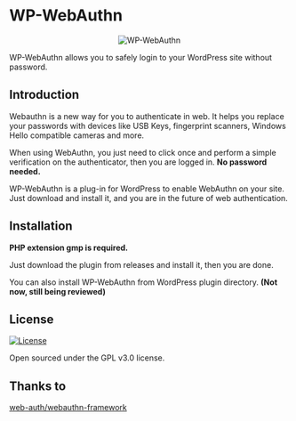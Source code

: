 # WP-WebAuthn

<p align="center">
<img src="https://img.flyhigher.top/wwa-gh-cover.jpg" alt="WP-WebAuthn">
</p>

WP-WebAuthn allows you to safely login to your WordPress site without password.

## Introduction

Webauthn is a new way for you to authenticate in web. It helps you replace your passwords with devices like USB Keys, fingerprint scanners, Windows Hello compatible cameras and more.

When using WebAuthn, you just need to click once and perform a simple verification on the authenticator, then you are logged in. **No password needed.**

WP-WebAuthn is a plug-in for WordPress to enable WebAuthn on your site. Just download and install it, and you are in the future of web authentication.

## Installation

**PHP extension gmp is required.**

Just download the plugin from releases and install it, then you are done.

You can also install WP-WebAuthn from WordPress plugin directory. **(Not now, still being reviewed)**

## License

<a href="https://github.com/yrccondor/wp-webauthn/blob/master/LICENSE"><img alt="License" src="https://img.shields.io/badge/license-GPL%20V3.0-orange.svg?style=flat-square"/></a>

Open sourced under the GPL v3.0 license.

## Thanks to

[web-auth/webauthn-framework](https://github.com/web-auth/webauthn-framework)